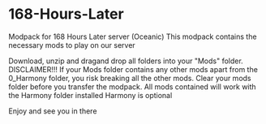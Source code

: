 # 168-Hours-Later
Modpack for 168 Hours Later server (Oceanic)
This modpack contains the necessary mods to play on our server

Download, unzip and dragand drop all folders into your "Mods" folder.
DISCLAIMER!!!
If your Mods folder contains any other mods apart from the 0_Harmony folder, you risk breaking all the other mods. 
Clear your mods folder before you transfer the modpack. All mods contained will work with the Harmony folder installed
Harmony is optional

Enjoy and see you in there
